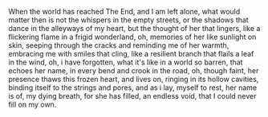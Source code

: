 When the world has reached The End,
and I am left alone,
what would matter then is not the whispers in the empty streets,
or the shadows that dance in the alleyways of my heart,
but the thought of her that lingers,
like a flickering flame in a frigid wonderland,
oh, 
memories of her like sunlight on skin,
seeping through the cracks and reminding me of her warmth,
embracing me with smiles that cling,
like a resilient branch that flails a leaf in the wind,
oh,
i have forgotten,
what it's like in a world so barren,
that echoes her name,
in every bend and crook in the road,
oh,
though faint,
her presence thaws this frozen heart,
and lives on,
ringing in its hollow cavities,
binding itself to the strings and pores,
and as i lay,
myself to rest,
her name is of,
my dying breath,
for she has filled,
an endless void,
that I could never fill on my own.
